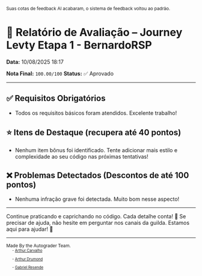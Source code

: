 <sup>Suas cotas de feedback AI acabaram, o sistema de feedback voltou ao padrão.</sup>

# 🧪 Relatório de Avaliação – Journey Levty Etapa 1 - BernardoRSP

**Data:** 10/08/2025 18:17

**Nota Final:** `100.00/100`
**Status:** ✅ Aprovado

---
## ✅ Requisitos Obrigatórios
- Todos os requisitos básicos foram atendidos. Excelente trabalho!

## ⭐ Itens de Destaque (recupera até 40 pontos)
- Nenhum item bônus foi identificado. Tente adicionar mais estilo e complexidade ao seu código nas próximas tentativas!

## ❌ Problemas Detectados (Descontos de até 100 pontos)
- Nenhuma infração grave foi detectada. Muito bom nesse aspecto!

---
Continue praticando e caprichando no código. Cada detalhe conta! 💪
Se precisar de ajuda, não hesite em perguntar nos canais da guilda. Estamos aqui para ajudar! 🤝

---
<sup>Made By the Autograder Team.</sup><br>&nbsp;&nbsp;&nbsp;&nbsp;<sup><sup>- [Arthur Carvalho](https://github.com/ArthurCRodrigues)</sup></sup><br>&nbsp;&nbsp;&nbsp;&nbsp;<sup><sup>- [Arthur Drumond](https://github.com/drumondpucminas)</sup></sup><br>&nbsp;&nbsp;&nbsp;&nbsp;<sup><sup>- [Gabriel Resende](https://github.com/gnvr29)</sup></sup>